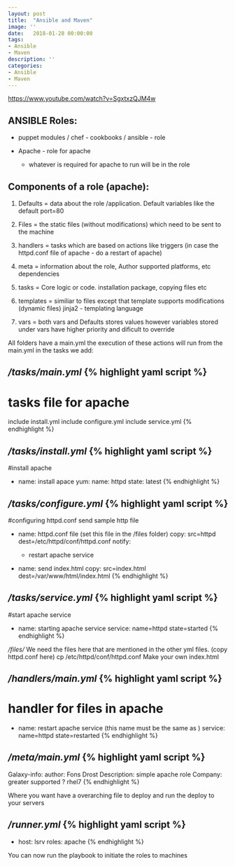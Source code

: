 ```yaml
---
layout: post
title:  "Ansible and Maven"
image: ''
date:   2018-01-28 00:00:00
tags:
- Ansible
- Maven
description: ''
categories:
- Ansible
- Maven
---
```


https://www.youtube.com/watch?v=SgxtxzQJM4w

## ANSIBLE Roles:

- puppet modules / chef - cookbooks / ansible - role

- Apache  - role for apache
	- whatever is required for apache to run will be in the role


## Components of a role (apache):

1. Defaults = data about the role /application. Default variables like the default port=80

2. Files = the static files (without modifications) which need to be sent to the machine

3. handlers = tasks which are based on actions like triggers (in case the httpd.conf file of apache - do a restart of apache)

4. meta = information about the role, Author supported platforms, etc dependencies

5. tasks = Core logic or code. installation package, copying files etc

6. templates = similiar to files except that template supports modifications (dynamic files) jinja2 - templating language

7. vars = both vars and Defaults stores values however variables stored under vars have higher priority and dificult to override


All folders have a main.yml the execution of these actions will run from the main.yml
in the tasks we add:


*/tasks/main.yml*
{% highlight yaml script %}
---
# tasks file for apache
include install.yml
include configure.yml
include service.yml
{% endhighlight %}

*/tasks/install.yml*
{% highlight yaml script %}
---
#install apache
- name: install apace
  yum:
  name: httpd
  state: latest
{% endhighlight %}

*/tasks/configure.yml*
{% highlight yaml script %}
---
#configuring httpd.conf send sample http file
- name: httpd.conf file (set this file in the /files folder)
  copy: src=httpd dest=/etc/httpd/conf/httpd.conf
  notify:
    - restart apache service

- name: send index.html
  copy: src=index.html dest=/var/www/html/index.html
{% endhighlight %}

*/tasks/service.yml*
{% highlight yaml script %}
---
#start apache service
- name: starting apache service
  service: name=httpd state=started
{% endhighlight %}

*/files/*
We need the files here that are mentioned in the other yml files.
(copy httpd.conf here)
cp /etc/httpd/conf/httpd.conf
Make your own index.html

*/handlers/main.yml*
{% highlight yaml script %}
---
# handler for files in apache
- name: restart apache service (this name must be the same as )
  service: name=httpd state=restarted
{% endhighlight %}


*/meta/main.yml*
{% highlight yaml script %}
---
Galaxy-info:
  author: Fons Drost
  Description: simple apache role
  Company: greater
  supported ? rhel7
{% endhighlight %}

Where you want have a overarching file to deploy and run the deploy to your servers


*/runner.yml*
{% highlight yaml script %}
---
- host: lsrv
  roles: apache
{% endhighlight %}

You can now run the playbook to initiate the roles to machines
